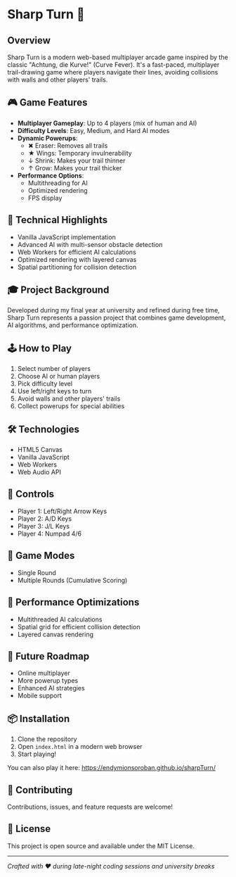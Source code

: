 # Sharp Turn 🚦

## Overview
Sharp Turn is a modern web-based multiplayer arcade game inspired by the classic "Achtung, die Kurve!" (Curve Fever). It's a fast-paced, multiplayer trail-drawing game where players navigate their lines, avoiding collisions with walls and other players' trails.

## 🎮 Game Features
- **Multiplayer Gameplay**: Up to 4 players (mix of human and AI)
- **Difficulty Levels**: Easy, Medium, and Hard AI modes
- **Dynamic Powerups**:
  - ✖ Eraser: Removes all trails
  - ★ Wings: Temporary invulnerability
  - ↓ Shrink: Makes your trail thinner
  - ↑ Grow: Makes your trail thicker
- **Performance Options**:
  - Multithreading for AI
  - Optimized rendering
  - FPS display

## 🚀 Technical Highlights
- Vanilla JavaScript implementation
- Advanced AI with multi-sensor obstacle detection
- Web Workers for efficient AI calculations
- Optimized rendering with layered canvas
- Spatial partitioning for collision detection

## 🎓 Project Background
Developed during my final year at university and refined during free time, Sharp Turn represents a passion project that combines game development, AI algorithms, and performance optimization.

## 🕹️ How to Play
1. Select number of players
2. Choose AI or human players
3. Pick difficulty level
4. Use left/right keys to turn
5. Avoid walls and other players' trails
6. Collect powerups for special abilities

## 🛠️ Technologies
- HTML5 Canvas
- Vanilla JavaScript
- Web Workers
- Web Audio API

## 🚦 Controls
- Player 1: Left/Right Arrow Keys
- Player 2: A/D Keys
- Player 3: J/L Keys
- Player 4: Numpad 4/6

## 🎯 Game Modes
- Single Round
- Multiple Rounds (Cumulative Scoring)

## 🔧 Performance Optimizations
- Multithreaded AI calculations
- Spatial grid for efficient collision detection
- Layered canvas rendering

## 🌟 Future Roadmap
- Online multiplayer
- More powerup types
- Enhanced AI strategies
- Mobile support

## 📦 Installation
1. Clone the repository
2. Open `index.html` in a modern web browser
3. Start playing!

You can also play it here: https://endymionsoroban.github.io/sharpTurn/

## 🤝 Contributing
Contributions, issues, and feature requests are welcome!

## 📝 License
This project is open source and available under the MIT License.

---

*Crafted with ❤️ during late-night coding sessions and university breaks*
